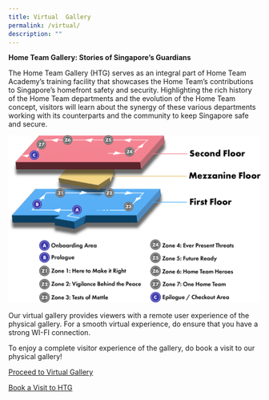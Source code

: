 ```yaml
---
title: Virtual  Gallery
permalink: /virtual/
description: ""
---
```

**Home Team Gallery: Stories of Singapore’s Guardians**

The Home Team Gallery (HTG) serves as an integral part of Home Team Academy’s training facility that showcases the Home Team’s contributions to Singapore’s homefront safety and security. Highlighting the rich history of the Home Team departments and the evolution of the Home Team concept, visitors will learn about the synergy of these various departments working with its counterparts and the community to keep Singapore safe and secure.  

![](/images/Asset%201@2x.png)

Our virtual gallery provides viewers with a remote user experience of the physical gallery. For a smooth virtual experience, do ensure that you have a strong WI-FI connection. 

To enjoy a complete visitor experience of the gallery, do book a visit to our physical gallery!

[Proceed to Virtual Gallery](https://www.facebook.com)

[Book a Visit to HTG](https://form.gov.sg/623080bdf8325c0012825d07)